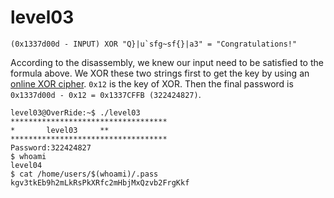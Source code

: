 # level03

```
(0x1337d00d - INPUT) XOR "Q}|u`sfg~sf{}|a3" = "Congratulations!"
```
According to the disassembly, we knew our input need to be satisfied to the formula above. We XOR these two strings first to get the key by using an [online XOR cipher](https://www.dcode.fr/xor-cipher). `0x12` is the key of XOR. Then the final password is `0x1337d00d - 0x12 = 0x1337CFFB (322424827)`.

```
level03@OverRide:~$ ./level03
***********************************
*		level03		**
***********************************
Password:322424827
$ whoami
level04
$ cat /home/users/$(whoami)/.pass
kgv3tkEb9h2mLkRsPkXRfc2mHbjMxQzvb2FrgKkf
```
